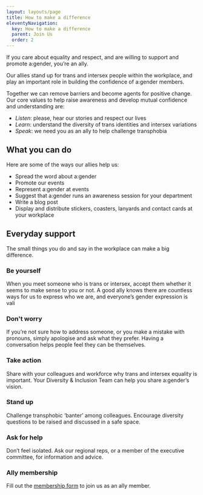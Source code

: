 ```yaml
---
layout: layouts/page
title: How to make a difference
eleventyNavigation:
  key: How to make a difference
  parent: Join Us
  order: 2  
---
```

If you care about equality and respect, and are willing to support and promote a:gender, you’re an ally. 

Our allies stand up for trans and intersex people within the workplace, and play an important role in building the confidence of a:gender members.

Together we can remove barriers and become agents for positive change. Our core values to help raise awareness and develop mutual confidence and understanding are:
- *Listen*: please, hear our stories and respect our lives
- *Learn*: understand the diversity of trans identities and intersex variations
- *Speak*: we need you as an ally to help challenge transphobia
​​​
## What you can do
Here are some of the ways our allies help us: 
- Spread the word about a:gender
- Promote our events 
- Represent a:gender at events 
- Suggest that a:gender runs an awareness session for your department
- Write a blog post 
- Display and distribute stickers, coasters, lanyards and contact cards at your workplace

## Everyday support
The small things you do and say in the workplace can make a big difference.

### Be yourself
When you meet someone who is trans or intersex, accept them whether it seems to make sense to you or not. A good ally knows there are countless ways for us to express who we are, and everyone’s gender expression is vali

### Don't worry
If you’re not sure how to address someone, or you make a mistake with pronouns, simply apologise and ask what they prefer. Having a conversation helps people feel they can be themselves.
 
### Take action
Share with your colleagues and workforce why trans and intersex equality is important. Your Diversity & Inclusion Team can help you share a:gender’s vision.

 
### Stand up
Challenge transphobic ‘banter’ among colleagues. Encourage diversity questions to be raised and discussed in a safe space.
 
### Ask for help
Don’t feel isolated. Ask our regional reps, or a member of the executive committee, for information and advice.

### Ally membership
Fill out the [membership form](/join-us) to join us as an ally member.